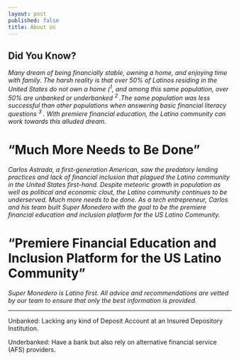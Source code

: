 ```yaml
---
layout: post
published: false
title: About Us
---
```


## Did You Know? 

_Many dream of being financially stable, owning a home, and enjoying time with family. The harsh reality is that over 50% of Latinos residing in the United States do not own a home (<sup>1</sup>, and among this same population, over 50% are unbanked or underbanked <sup> 2 </sup>.The same population was less successful than other populations when answering basic financial literacy questions <sup> 3 </sup>.  With premiere financial education, the Latino community can work towards this alluded dream._

# **“Much More Needs to Be Done”**
 
_Carlos Astrada, a first-generation American, saw the predatory lending practices and lack of financial inclusion that plagued the Latino community in the United States first-hand. Despite meteoric growth in population as well as political and economic clout, the Latino community continues to be underserved.  Much more needs to be done. As a tech entrepreneur, Carlos and his team built Super Monedero with the goal to be the premiere financial education and inclusion platform for the US Latino Community._ 

# **“Premiere Financial Education and Inclusion Platform for the US Latino Community”**

_Super Monedero is Latino first. All advice and recommendations are vetted by our team to ensure that only the best information is provided._


____________________________________________________________________________________________________________
[1]: http://hispanicwealthproject.org/shhr/2015-SHHR-FINAL-FF.pdf
[2]: https://www.fdic.gov/householdsurvey/2015/2015execsumm.pdf
[3]: https://www.fdic.gov/householdsurvey/2015/2015execsumm.pdf 

Unbanked: Lacking any kind of Deposit Account at an Insured Depository Institution. 

Underbanked: Have a bank but also rely on alternative financial service (AFS) providers.
